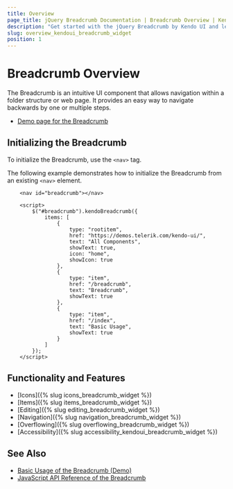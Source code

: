 ```yaml
---
title: Overview
page_title: jQuery Breadcrumb Documentation | Breadcrumb Overview | Kendo UI
description: "Get started with the jQuery Breadcrumb by Kendo UI and learn how to initialize the widget."
slug: overview_kendoui_breadcrumb_widget
position: 1
---
```


# Breadcrumb Overview

The Breadcrumb is an intuitive UI component that allows navigation within a folder structure or web page. It provides an easy way to navigate backwards by one or multiple steps.

* [Demo page for the Breadcrumb](http://demos.telerik.com/kendo-ui/breadcrumb/index) 

## Initializing the Breadcrumb

To initialize the Breadcrumb, use the `<nav>` tag.

The following example demonstrates how to initialize the Breadcrumb from an existing `<nav>` element.

```dojo
    <nav id="breadcrumb"></nav>
    
    <script>
        $("#breadcrumb").kendoBreadcrumb({
            items: [
                {
                    type: "rootitem",
                    href: "https://demos.telerik.com/kendo-ui/",
                    text: "All Components",
                    showText: true,
                    icon: "home",
                    showIcon: true
                },
                {
                    type: "item",
                    href: "/breadcrumb",
                    text: "Breadcrumb",
                    showText: true
                },
                {
                    type: "item",
                    href: "/index",
                    text: "Basic Usage",
                    showText: true
                }
            ]
        });
    </script>
```

## Functionality and Features

* [Icons]({% slug icons_breadcrumb_widget %})
* [Items]({% slug items_breadcrumb_widget %})
* [Editing]({% slug editing_breadcrumb_widget %})
* [Navigation]({% slug navigation_breadcrumb_widget %})
* [Overflowing]({% slug overflowing_breadcrumb_widget %})
* [Accessibility]({% slug accessibility_kendoui_breadcrumb_widget %})

## See Also

* [Basic Usage of the Breadcrumb (Demo)](https://demos.telerik.com/kendo-ui/breadcrumb/index)
* [JavaScript API Reference of the Breadcrumb](/api/javascript/ui/breadcrumb)
